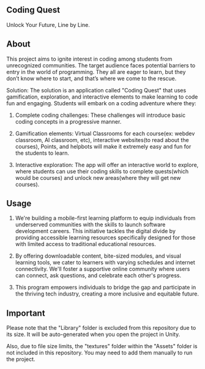 ## Coding Quest
Unlock Your Future, Line by Line.

## About

This project aims to ignite interest in coding among students from unrecognized communities. 
The target audience faces potential barriers to entry in the world of programming. They all 
are eager to learn, but they don’t know where to start, and that’s where we come to the rescue.

Solution:
The solution is an application called "Coding Quest" that uses gamification, exploration, and 
interactive elements to make learning to code fun and engaging. Students will embark on a coding 
adventure where they:

1. Complete coding challenges: These challenges will introduce basic coding concepts in a progressive manner.

2. Gamification elements: Virtual Classrooms for each course(ex: webdev classroom, AI classroom, etc), interactive
   websites(to read about the courses), Points, and helpbots will make it extremely easy and fun for the students to learn.

3. Interactive exploration: The app will offer an interactive world to explore, where students can use their coding skills to
   complete quests(which would be courses) and unlock new areas(where they will get new courses).


## Usage

1. We're building a mobile-first learning platform to equip individuals from underserved communities with the skills to 
launch software development careers. This initiative tackles the digital divide by providing accessible learning resources 
specifically designed for those with limited access to traditional educational resources.

2. By offering downloadable content, bite-sized modules, and visual learning tools, we cater to learners with varying schedules 
and internet connectivity.  We'll foster a supportive online community where users can connect, ask questions, and celebrate each
other's progress.

3. This program empowers individuals to bridge the gap and participate in the thriving tech industry, creating a more inclusive and
   equitable future.


## Important

Please note that the "Library" folder is excluded from this repository due to its size. It will be auto-generated when you open the project in Unity.

Also, due to file size limits, the "textures" folder within the "Assets" folder is not included in this repository. You may need to add them manually to run the project.
